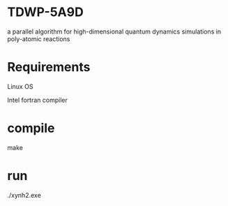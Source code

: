 # TDWP-5A9D
a parallel algorithm for high-dimensional quantum dynamics  simulations in poly-atomic reactions

# Requirements
Linux OS

Intel fortran compiler 


# compile

make

# run

./xynh2.exe
